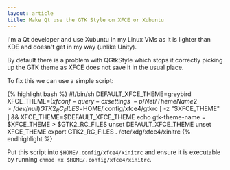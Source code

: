 ```yaml
---
layout: article
title: Make Qt use the GTK Style on XFCE or Xubuntu
---
```

I'm a Qt developer and use Xubuntu in my Linux VMs as it is lighter than KDE and doesn't get in my way (unlike Unity).

By default there is a problem with QGtkStyle which stops it correctly picking up the GTK theme as XFCE does not save it in the usual place.

To fix this we can use a simple script:

{% highlight bash %}
#!/bin/sh
DEFAULT_XFCE_THEME=greybird
XFCE_THEME=$(xfconf-query -c xsettings \
	-p /Net/ThemeName 2>/dev/null)
GTK2_RC_FILES=$HOME/.config/xfce4/gtkrc
[ -z "$XFCE_THEME" ] && XFCE_THEME=$DEFAULT_XFCE_THEME
echo gtk-theme-name = $XFCE_THEME > $GTK2_RC_FILES
unset DEFAULT_XFCE_THEME
unset XFCE_THEME
export GTK2_RC_FILES
. /etc/xdg/xfce4/xinitrc
{% endhighlight %}

Put this script into `$HOME/.config/xfce4/xinitrc` and ensure it is executable by running `chmod +x $HOME/.config/xfce4/xinitrc`.
